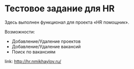 # Тестовое задание для HR

Здесь выполнен функционал для проекта «HR помощник».

Возможности:
* Добавление/Удаление проектов
* Добавление/Удаление вакансий
* Поиск по вакансиям


link: http://hr.nmikhaylov.ru/